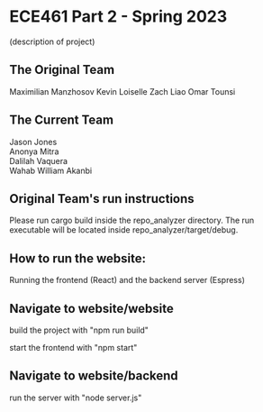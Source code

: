 # ECE461 Part 2 - Spring 2023
(description of project)


## The Original Team 
Maximilian Manzhosov
Kevin Loiselle
Zach Liao
Omar Tounsi

## The Current Team
Jason Jones  
Anonya Mitra  
Dalilah Vaquera  
Wahab William Akanbi 


## Original Team's run instructions
Please run cargo build inside the repo_analyzer directory.
The run executable will be located inside repo_analyzer/target/debug.


## How to run the website:

Running the frontend (React) and the backend server (Espress)


## Navigate to website/website

build the project with "npm run build"

start the frontend with "npm start"


## Navigate to website/backend

run the server with "node server.js"
